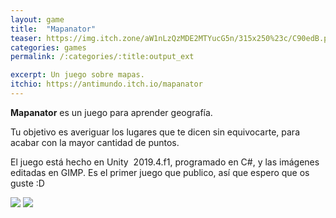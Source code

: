 ```yaml
---
layout: game
title:  "Mapanator"
teaser: https://img.itch.zone/aW1nLzQzMDE2MTYucG5n/315x250%23c/C90edB.png
categories: games
permalink: /:categories/:title:output_ext

excerpt: Un juego sobre mapas.
itchio: https://antimundo.itch.io/mapanator
---
```


**Mapanator** es un juego para aprender geografía.

Tu objetivo es averiguar los lugares que te dicen sin equivocarte, para acabar con la mayor cantidad de puntos.

El juego está hecho en Unity  2019.4.f1, programado en C#, y las imágenes editadas en GIMP. Es el primer juego que publico, así que espero que os guste :D

<div class="img-container">
    <img src="https://img.itch.zone/aW1hZ2UvNzY4NzkyLzUxNTgzNjAucG5n/original/SZjCAb.png">
    <img src="https://img.itch.zone/aW1hZ2UvNzY4NzkyLzUxNTgzNzMucG5n/original/4jfP1x.png">
</div>